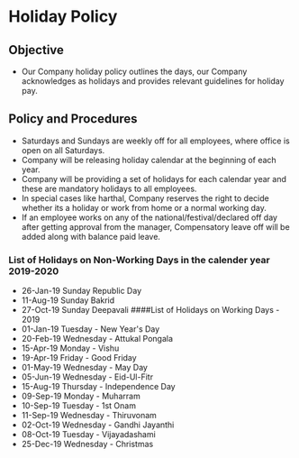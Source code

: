 # Holiday Policy
## Objective 
- Our Company holiday policy outlines the days, our Company acknowledges as holidays and provides relevant guidelines for holiday pay.
## Policy and Procedures
- Saturdays and Sundays are weekly off for all employees, where office is open on all Saturdays.
- Company will be releasing holiday calendar at the beginning of each year.
- Company will be providing a set of holidays for each calendar year and these are mandatory holidays to all employees.
- In special cases like harthal, Company reserves the right to decide whether its a holiday or work from home or a normal working day.
- If an employee works on any of the national/festival/declared off day after getting approval from the manager, Compensatory leave off will be added along with balance paid leave.
### List of Holidays on Non-Working Days in the calender year 2019-2020
- 26-Jan-19 Sunday Republic Day
- 11-Aug-19 Sunday Bakrid
- 27-Oct-19 Sunday Deepavali
####List of Holidays on Working Days - 2019
- 01-Jan-19 Tuesday - New Year's Day
- 20-Feb-19 Wednesday - Attukal Pongala
- 15-Apr-19 Monday - Vishu
- 19-Apr-19 Friday - Good Friday
- 01-May-19 Wednesday - May Day
- 05-Jun-19 Wednesday - Eid-Ul-Fitr
- 15-Aug-19 Thursday - Independence Day
- 09-Sep-19 Monday - Muharram
- 10-Sep-19 Tuesday - 1st Onam
- 11-Sep-19 Wednesday - Thiruvonam
- 02-Oct-19 Wednesday - Gandhi Jayanthi
- 08-Oct-19 Tuesday - Vijayadashami
- 25-Dec-19 Wednesday - Christmas


